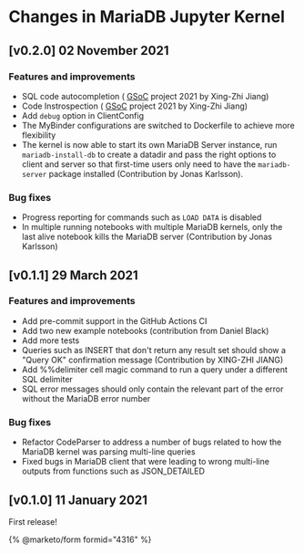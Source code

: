 # Changes in MariaDB Jupyter Kernel

## \[v0.2.0] 02 November 2021

### Features and improvements

* SQL code autocompletion ( [GSoC](https://summerofcode.withgoogle.com/archive/2021/projects/6374646231859200/) project 2021 by Xing-Zhi Jiang)
* Code Instrospection ( [GSoC](https://summerofcode.withgoogle.com/archive/2021/projects/6374646231859200/) project 2021 by Xing-Zhi Jiang)
* Add `debug` option in ClientConfig
* The MyBinder configurations are switched to Dockerfile to achieve more flexibility
* The kernel is now able to start its own MariaDB Server instance, run `mariadb-install-db` to create a datadir and pass the right options to client and server so that first-time users only need to have the `mariadb-server` package installed (Contribution by Jonas Karlsson).

### Bug fixes

* Progress reporting for commands such as `LOAD DATA` is disabled
* In multiple running notebooks with multiple MariaDB kernels, only the last alive notebook kills the MariaDB server (Contribution by Jonas Karlsson)

## \[v0.1.1] 29 March 2021

### Features and improvements

* Add pre-commit support in the GitHub Actions CI
* Add two new example notebooks (contribution from Daniel Black)
* Add more tests
* Queries such as INSERT that don't return any result set should show a "Query OK" confirmation message (Contribution by XING-ZHI JIANG)
* Add %%delimiter cell magic command to run a query under a different SQL delimiter
* SQL error messages should only contain the relevant part of the error without the MariaDB error number

### Bug fixes

* Refactor CodeParser to address a number of bugs related to how the MariaDB kernel was parsing multi-line queries
* Fixed bugs in MariaDB client that were leading to wrong multi-line outputs from functions such as JSON\_DETAILED

## \[v0.1.0] 11 January 2021

First release!

{% @marketo/form formid="4316" %}
